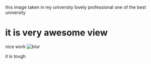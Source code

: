 this image taken in my university lovely professional
one of the best university
# it is very awesome view
nice work
![blur](https://user-images.githubusercontent.com/89735311/131261311-5b02efd6-e488-4a45-9fe9-38375c029364.png)

it is tough

